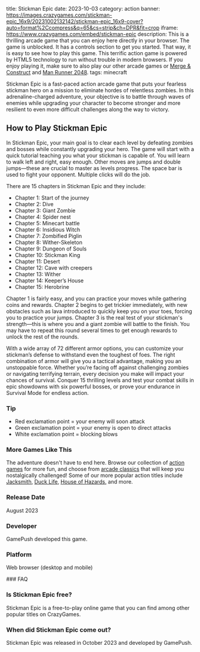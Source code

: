 title: Stickman Epic
date: 2023-10-03
category: action
banner: https://images.crazygames.com/stickman-epic_16x9/20231002132142/stickman-epic_16x9-cover?auto=format%2Ccompress&q=65&cs=strip&ch=DPR&fit=crop
iframe: https://www.crazygames.com/embed/stickman-epic
description: This is a thrilling arcade game that you can enjoy here directly in your browser. The game is unblocked. It has a controls section to get you started. That way, it is easy to see how to play this game. This terrific action game is powered by HTML5 technology to run without trouble in modern browsers. If you enjoy playing it, make sure to also play our other arcade games or <a href='https://www.crazygames.com/game/merge-construct' target='_blank'>Merge & Construct</a> and <a href='https://www.crazygames.com/game/man-runner-2048' target='_blank'>Man Runner 2048</a>.
tags: minecraft

<p>Stickman Epic is a fast-paced action arcade game that puts your fearless stickman hero on a mission to eliminate hordes of relentless zombies. In this adrenaline-charged adventure, your objective is to battle through waves of enemies while upgrading your character to become stronger and more resilient to even more difficult challenges along the way to victory.


<h2>How to Play Stickman Epic</h2>
<p>In Stickman Epic, your main goal is to clear each level by defeating zombies and bosses while constantly upgrading your hero. The game will start with a quick tutorial teaching you what your stickman is capable of. You will learn to walk left and right, easy enough. Other moves are jumps and double jumps—these are crucial to master as levels progress. The space bar is used to fight your opponent. Multiple clicks will do the job.</p>
<p>There are 15 chapters in Stickman Epic and they include:</p>
<ul>
    <li>Chapter 1: Start of the journey</li>
    <li>Chapter 2: Dive</li>
    <li>Chapter 3: Giant Zombie</li>
    <li>Chapter 4: Spider nest</li>
    <li>Chapter 5: Minecart battle</li>
    <li>Chapter 6: Insidious Witch</li>
    <li>Chapter 7: Zombified Piglin</li>
    <li>Chapter 8: Wither-Skeleton</li>
    <li>Chapter 9: Dungeon of Souls</li>
    <li>Chapter 10: Stickman King</li>
    <li>Chapter 11: Desert</li>
    <li>Chapter 12: Cave with creepers</li>
    <li>Chapter 13: Wither</li>
    <li>Chapter 14: Keeper’s House</li>
    <li>Chapter 15: Herobrine</li>
</ul>
<p>Chapter 1 is fairly easy, and you can practice your moves while gathering coins and rewards. Chapter 2 begins to get trickier immediately, with new obstacles such as lava introduced to quickly keep you on your toes, forcing you to practice your jumps. Chapter 3 is the real test of your stickman&#39;s strength—this is where you and a giant zombie will battle to the finish. You may have to repeat this round several times to get enough rewards to unlock the rest of the rounds.</p>
<p>With a wide array of 72 different armor options, you can customize your stickman’s defense to withstand even the toughest of foes. The right combination of armor will give you a tactical advantage, making you an unstoppable force. Whether you’re facing off against challenging zombies or navigating terrifying terrain, every decision you make will impact your chances of survival. Conquer 15 thrilling levels and test your combat skills in epic showdowns with six powerful bosses, or prove your endurance in Survival Mode for endless action.</p>
<h3>Tip</h3>
<ul>
    <li>Red exclamation point = your enemy will soon attack</li>
    <li>Green exclamation point = your enemy is open to direct attacks</li>
    <li>White exclamation point = blocking blows</li>
</ul>
<h3>More Games Like This</h3>
<p>The adventure doesn&#39;t have to end here. Browse our collection of <a target="_blank" href="https://www.crazygames.com/c/action">action games</a> for more fun, and choose from <a target="_blank" href="https://www.crazygames.com/t/arcade">arcade classics</a> that will keep you nostalgically challenged! Some of our more popular action titles include <a target="_blank" href="https://www.crazygames.com/game/jacksmith">Jacksmith</a>, <a target="_blank" href="https://www.crazygames.com/game/ducklife">Duck Life</a>, <a target="_blank" href="https://www.crazygames.com/game/house-of-hazards">House of Hazards</a><a target="_blank" href="https://www.crazygames.com/game/call-of-war">,</a> and more.</p>
<h3>Release Date</h3>
<p>August 2023</p>
<h3>Developer</h3>
<p>GamePush developed this game.</p>
<h3>Platform</h3>
<p>Web browser (desktop and mobile)</p>
        ### FAQ<h3>Is Stickman Epic free?</h3>
<p>Stickman Epic is a free-to-play online game that you can find among other popular titles on CrazyGames.</p>
<h3>When did Stickman Epic come out?</h3>
<p>Stickman Epic was released in October 2023 and developed by GamePush.</p>
